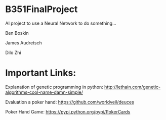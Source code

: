 # B351FinalProject
AI project to use a Neural Network to do something...

Ben Boskin

James Audretsch

Dilo Zhi



# Important Links:

Explanation of genetic programming in python: http://lethain.com/genetic-algorithms-cool-name-damn-simple/

Evaluation a poker hand: https://github.com/worldveil/deuces

Poker Hand Game: https://pypi.python.org/pypi/PokerCards 
